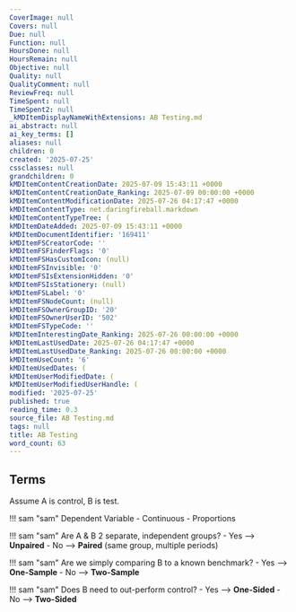 ```yaml
---
CoverImage: null
Covers: null
Due: null
Function: null
HoursDone: null
HoursRemain: null
Objective: null
Quality: null
QualityComment: null
ReviewFreq: null
TimeSpent: null
TimeSpent2: null
_kMDItemDisplayNameWithExtensions: AB Testing.md
ai_abstract: null
ai_key_terms: []
aliases: null
children: 0
created: '2025-07-25'
cssclasses: null
grandchildren: 0
kMDItemContentCreationDate: 2025-07-09 15:43:11 +0000
kMDItemContentCreationDate_Ranking: 2025-07-09 00:00:00 +0000
kMDItemContentModificationDate: 2025-07-26 04:17:47 +0000
kMDItemContentType: net.daringfireball.markdown
kMDItemContentTypeTree: (
kMDItemDateAdded: 2025-07-09 15:43:11 +0000
kMDItemDocumentIdentifier: '169411'
kMDItemFSCreatorCode: ''
kMDItemFSFinderFlags: '0'
kMDItemFSHasCustomIcon: (null)
kMDItemFSInvisible: '0'
kMDItemFSIsExtensionHidden: '0'
kMDItemFSIsStationery: (null)
kMDItemFSLabel: '0'
kMDItemFSNodeCount: (null)
kMDItemFSOwnerGroupID: '20'
kMDItemFSOwnerUserID: '502'
kMDItemFSTypeCode: ''
kMDItemInterestingDate_Ranking: 2025-07-26 00:00:00 +0000
kMDItemLastUsedDate: 2025-07-26 04:17:47 +0000
kMDItemLastUsedDate_Ranking: 2025-07-26 00:00:00 +0000
kMDItemUseCount: '6'
kMDItemUsedDates: (
kMDItemUserModifiedDate: (
kMDItemUserModifiedUserHandle: (
modified: '2025-07-25'
published: true
reading_time: 0.3
source_file: AB Testing.md
tags: null
title: AB Testing
word_count: 63
---
```


## Terms
Assume A is control, B is test.

!!! sam "sam"
    Dependent Variable
    - Continuous
    - Proportions


!!! sam "sam"
    Are A & B 2 separate, independent groups?
    - Yes --> **Unpaired**
    - No --> **Paired** (same group, multiple periods)


!!! sam "sam"
    Are we simply comparing B to a known benchmark?
    - Yes --> **One-Sample**
    - No --> **Two-Sample**


!!! sam "sam"
    Does B need to out-perform control?
    - Yes --> **One-Sided**
    - No --> **Two-Sided**
